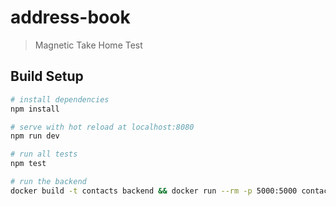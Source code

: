 # address-book

> Magnetic Take Home Test

## Build Setup

``` bash
# install dependencies
npm install

# serve with hot reload at localhost:8080
npm run dev

# run all tests
npm test

# run the backend
docker build -t contacts backend && docker run --rm -p 5000:5000 contacts
```

